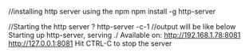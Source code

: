 //installing http server using the npm
npm install -g http-server

//Starting the http server
? http-server -c-1
//output will be like below
Starting up http-server, serving ./
Available on:
  http://192.168.1.78:8081
  http://127.0.0.1:8081
Hit CTRL-C to stop the server
